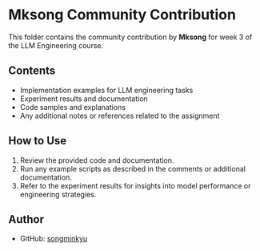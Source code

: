 # Mksong Community Contribution

This folder contains the community contribution by **Mksong** for week 3 of the LLM Engineering course.

## Contents

- Implementation examples for LLM engineering tasks
- Experiment results and documentation
- Code samples and explanations
- Any additional notes or references related to the assignment

## How to Use

1. Review the provided code and documentation.
2. Run any example scripts as described in the comments or additional documentation.
3. Refer to the experiment results for insights into model performance or engineering strategies.

## Author

- GitHub: [songminkyu](https://github.com/songminkyu)
